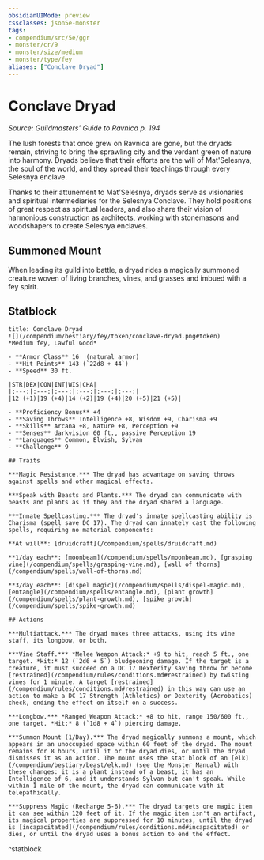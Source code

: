 ```yaml
---
obsidianUIMode: preview
cssclasses: json5e-monster
tags:
- compendium/src/5e/ggr
- monster/cr/9
- monster/size/medium
- monster/type/fey
aliases: ["Conclave Dryad"]
---
```

# Conclave Dryad
*Source: Guildmasters' Guide to Ravnica p. 194*  

The lush forests that once grew on Ravnica are gone, but the dryads remain, striving to bring the sprawling city and the verdant green of nature into harmony. Dryads believe that their efforts are the will of Mat'Selesnya, the soul of the world, and they spread their teachings through every Selesnya enclave.

Thanks to their attunement to Mat'Selesnya, dryads serve as visionaries and spiritual intermediaries for the Selesnya Conclave. They hold positions of great respect as spiritual leaders, and also share their vision of harmonious construction as architects, working with stonemasons and woodshapers to create Selesnya enclaves.

## Summoned Mount

When leading its guild into battle, a dryad rides a magically summoned creature woven of living branches, vines, and grasses and imbued with a fey spirit.

## Statblock

```ad-statblock
title: Conclave Dryad
![](/compendium/bestiary/fey/token/conclave-dryad.png#token)
*Medium fey, Lawful Good*

- **Armor Class** 16  (natural armor)
- **Hit Points** 143 (`22d8 + 44`)
- **Speed** 30 ft.

|STR|DEX|CON|INT|WIS|CHA|
|:---:|:---:|:---:|:---:|:---:|:---:|
|12 (+1)|19 (+4)|14 (+2)|19 (+4)|20 (+5)|21 (+5)|

- **Proficiency Bonus** +4
- **Saving Throws** Intelligence +8, Wisdom +9, Charisma +9
- **Skills** Arcana +8, Nature +8, Perception +9
- **Senses** darkvision 60 ft., passive Perception 19
- **Languages** Common, Elvish, Sylvan
- **Challenge** 9

## Traits

***Magic Resistance.*** The dryad has advantage on saving throws against spells and other magical effects.

***Speak with Beasts and Plants.*** The dryad can communicate with beasts and plants as if they and the dryad shared a language.

***Innate Spellcasting.*** The dryad's innate spellcasting ability is Charisma (spell save DC 17). The dryad can innately cast the following spells, requiring no material components:

**At will**: [druidcraft](/compendium/spells/druidcraft.md)

**1/day each**: [moonbeam](/compendium/spells/moonbeam.md), [grasping vine](/compendium/spells/grasping-vine.md), [wall of thorns](/compendium/spells/wall-of-thorns.md)

**3/day each**: [dispel magic](/compendium/spells/dispel-magic.md), [entangle](/compendium/spells/entangle.md), [plant growth](/compendium/spells/plant-growth.md), [spike growth](/compendium/spells/spike-growth.md)

## Actions

***Multiattack.*** The dryad makes three attacks, using its vine staff, its longbow, or both.

***Vine Staff.*** *Melee Weapon Attack:* +9 to hit, reach 5 ft., one target. *Hit:* 12 (`2d6 + 5`) bludgeoning damage. If the target is a creature, it must succeed on a DC 17 Dexterity saving throw or become [restrained](/compendium/rules/conditions.md#restrained) by twisting vines for 1 minute. A target [restrained](/compendium/rules/conditions.md#restrained) in this way can use an action to make a DC 17 Strength (Athletics) or Dexterity (Acrobatics) check, ending the effect on itself on a success.

***Longbow.*** *Ranged Weapon Attack:* +8 to hit, range 150/600 ft., one target. *Hit:* 8 (`1d8 + 4`) piercing damage.

***Summon Mount (1/Day).*** The dryad magically summons a mount, which appears in an unoccupied space within 60 feet of the dryad. The mount remains for 8 hours, until it or the dryad dies, or until the dryad dismisses it as an action. The mount uses the stat block of an [elk](/compendium/bestiary/beast/elk.md) (see the Monster Manual) with these changes: it is a plant instead of a beast, it has an Intelligence of 6, and it understands Sylvan but can't speak. While within 1 mile of the mount, the dryad can communicate with it telepathically.

***Suppress Magic (Recharge 5-6).*** The dryad targets one magic item it can see within 120 feet of it. If the magic item isn't an artifact, its magical properties are suppressed for 10 minutes, until the dryad is [incapacitated](/compendium/rules/conditions.md#incapacitated) or dies, or until the dryad uses a bonus action to end the effect.
```
^statblock